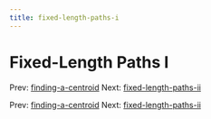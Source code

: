 ```yaml
---
title: fixed-length-paths-i
---
```




# Fixed-Length Paths I

Prev:
[finding-a-centroid](finding-a-centroid.md)
Next:
[fixed-length-paths-ii](fixed-length-paths-ii.md)

Prev:
[finding-a-centroid](finding-a-centroid.md)
Next:
[fixed-length-paths-ii](fixed-length-paths-ii.md)
